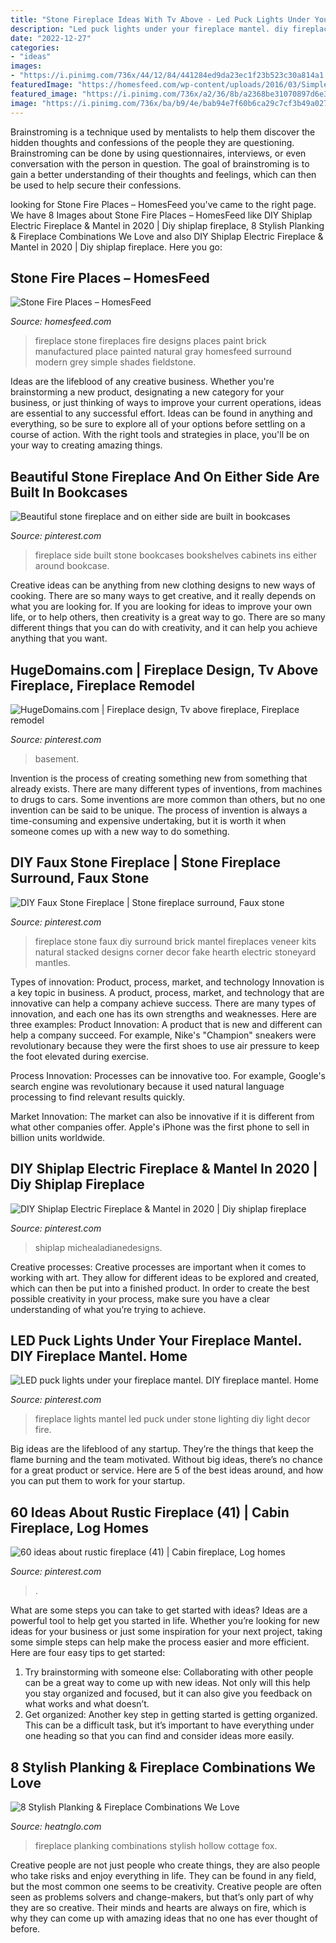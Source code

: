 ```yaml
---
title: "Stone Fireplace Ideas With Tv Above - Led Puck Lights Under Your Fireplace Mantel. Diy Fireplace Mantel. Home"
description: "Led puck lights under your fireplace mantel. diy fireplace mantel. home"
date: "2022-12-27"
categories:
- "ideas"
images:
- "https://i.pinimg.com/736x/44/12/84/441284ed9da23ec1f23b523c30a814a1.jpg"
featuredImage: "https://homesfeed.com/wp-content/uploads/2016/03/Simple-Stone-Fire-Places-With-White-Frame-Window.jpg"
featured_image: "https://i.pinimg.com/736x/a2/36/8b/a2368be31070897d6e33f52ddb69ac08--puck-lights-diy-fireplace.jpg"
image: "https://i.pinimg.com/736x/ba/b9/4e/bab94e7f60b6ca29c7cf3b49a0272379--stone-fireplace-mantles-fireplace-pictures.jpg"
---
```



Brainstroming is a technique used by mentalists to help them discover the hidden thoughts and confessions of the people they are questioning. Brainstroming can be done by using questionnaires, interviews, or even conversation with the person in question. The goal of brainstroming is to gain a better understanding of their thoughts and feelings, which can then be used to help secure their confessions.

	

		
looking for Stone Fire Places – HomesFeed you've came to the right page. We have 8 Images about Stone Fire Places – HomesFeed like DIY Shiplap Electric Fireplace &amp; Mantel in 2020 | Diy shiplap fireplace, 8 Stylish Planking &amp; Fireplace Combinations We Love and also DIY Shiplap Electric Fireplace &amp; Mantel in 2020 | Diy shiplap fireplace. Here you go:
		
    
## Stone Fire Places – HomesFeed

<img loading=lazy src="https://homesfeed.com/wp-content/uploads/2016/03/Simple-Stone-Fire-Places-With-White-Frame-Window.jpg" onerror="this.onerror=null;this.src='https://tse2.mm.bing.net/th?id=OIP._8iBnfPmskk8I67U9vVROAHaJ4&amp;pid=15.1';" alt="Stone Fire Places – HomesFeed">

_Source: homesfeed.com_

>fireplace stone fireplaces fire designs places paint brick manufactured place painted natural gray homesfeed surround modern grey simple shades fieldstone. 

	

Ideas are the lifeblood of any creative business. Whether you're brainstorming a new product, designating a new category for your business, or just thinking of ways to improve your current operations, ideas are essential to any successful effort. Ideas can be found in anything and everything, so be sure to explore all of your options before settling on a course of action. With the right tools and strategies in place, you'll be on your way to creating amazing things.

    
## Beautiful Stone Fireplace And On Either Side Are Built In Bookcases

<img loading=lazy src="https://i.pinimg.com/736x/32/1e/92/321e924971bf52e9fe0cca0524c14584--curio-cabinets-corner-cabinets.jpg" onerror="this.onerror=null;this.src='https://tse2.mm.bing.net/th?id=OIP.8Szq0oEuLnJMEt-bB04ffgEzDL&amp;pid=15.1';" alt="Beautiful stone fireplace and on either side are built in bookcases">

_Source: pinterest.com_

>fireplace side built stone bookcases bookshelves cabinets ins either around bookcase. 

	

Creative ideas can be anything from new clothing designs to new ways of cooking. There are so many ways to get creative, and it really depends on what you are looking for. If you are looking for ideas to improve your own life, or to help others, then creativity is a great way to go. There are so many different things that you can do with creativity, and it can help you achieve anything that you want.

    
## HugeDomains.com | Fireplace Design, Tv Above Fireplace, Fireplace Remodel

<img loading=lazy src="https://i.pinimg.com/736x/56/5c/f6/565cf6ac0d7120f0eab68acbd435d7de.jpg" onerror="this.onerror=null;this.src='https://tse4.mm.bing.net/th?id=OIP.tUupJwexsWJephsy6UInkQHaJH&amp;pid=15.1';" alt="HugeDomains.com | Fireplace design, Tv above fireplace, Fireplace remodel">

_Source: pinterest.com_

>basement. 

	

Invention is the process of creating something new from something that already exists. There are many different types of inventions, from machines to drugs to cars. Some inventions are more common than others, but no one invention can be said to be unique. The process of invention is always a time-consuming and expensive undertaking, but it is worth it when someone comes up with a new way to do something.

    
## DIY Faux Stone Fireplace | Stone Fireplace Surround, Faux Stone

<img loading=lazy src="https://i.pinimg.com/736x/ba/b9/4e/bab94e7f60b6ca29c7cf3b49a0272379--stone-fireplace-mantles-fireplace-pictures.jpg" onerror="this.onerror=null;this.src='https://tse3.mm.bing.net/th?id=OIP.gB3xm3QFdaw_-m2xoB21xwHaJ3&amp;pid=15.1';" alt="DIY Faux Stone Fireplace | Stone fireplace surround, Faux stone">

_Source: pinterest.com_

>fireplace stone faux diy surround brick mantel fireplaces veneer kits natural stacked designs corner decor fake hearth electric stoneyard mantles. 

	

Types of innovation: Product, process, market, and technology
Innovation is a key topic in business. A product, process, market, and technology that are innovative can help a company achieve success. There are many types of innovation, and each one has its own strengths and weaknesses. Here are three examples: 
Product Innovation: A product that is new and different can help a company succeed. For example, Nike's "Champion" sneakers were revolutionary because they were the first shoes to use air pressure to keep the foot elevated during exercise.

Process Innovation: Processes can be innovative too. For example, Google's search engine was revolutionary because it used natural language processing to find relevant results quickly.

Market Innovation: The market can also be innovative if it is different from what other companies offer. Apple's iPhone was the first phone to sell in billion units worldwide.

    
## DIY Shiplap Electric Fireplace &amp; Mantel In 2020 | Diy Shiplap Fireplace

<img loading=lazy src="https://i.pinimg.com/736x/eb/45/e9/eb45e9ed3a25025fbcb4dfd3f42449a8.jpg" onerror="this.onerror=null;this.src='https://tse3.mm.bing.net/th?id=OIP.Gac0BxtthCbiXuIu1ojqJgHaJ3&amp;pid=15.1';" alt="DIY Shiplap Electric Fireplace &amp; Mantel in 2020 | Diy shiplap fireplace">

_Source: pinterest.com_

>shiplap michealadianedesigns. 

	

Creative processes:
Creative processes are important when it comes to working with art. They allow for different ideas to be explored and created, which can then be put into a finished product. In order to create the best possible creativity in your process, make sure you have a clear understanding of what you’re trying to achieve.

    
## LED Puck Lights Under Your Fireplace Mantel. DIY Fireplace Mantel. Home

<img loading=lazy src="https://i.pinimg.com/736x/a2/36/8b/a2368be31070897d6e33f52ddb69ac08--puck-lights-diy-fireplace.jpg" onerror="this.onerror=null;this.src='https://tse4.mm.bing.net/th?id=OIP._LfcPjTA83wV5NqDHXd_YAHaMY&amp;pid=15.1';" alt="LED puck lights under your fireplace mantel. DIY fireplace mantel. Home">

_Source: pinterest.com_

>fireplace lights mantel led puck under stone lighting diy light decor fire. 

	

Big ideas are the lifeblood of any startup. They’re the things that keep the flame burning and the team motivated. Without big ideas, there’s no chance for a great product or service. Here are 5 of the best ideas around, and how you can put them to work for your startup.

    
## 60 Ideas About Rustic Fireplace (41) | Cabin Fireplace, Log Homes

<img loading=lazy src="https://i.pinimg.com/736x/44/12/84/441284ed9da23ec1f23b523c30a814a1.jpg" onerror="this.onerror=null;this.src='https://tse1.mm.bing.net/th?id=OIP.doHuCd7qlmPmgl6SJPeD8gHaLH&amp;pid=15.1';" alt="60 ideas about rustic fireplace (41) | Cabin fireplace, Log homes">

_Source: pinterest.com_

>. 

	

What are some steps you can take to get started with ideas?
Ideas are a powerful tool to help get you started in life. Whether you’re looking for new ideas for your business or just some inspiration for your next project, taking some simple steps can help make the process easier and more efficient. Here are four easy tips to get started: 
1. Try brainstorming with someone else: Collaborating with other people can be a great way to come up with new ideas. Not only will this help you stay organized and focused, but it can also give you feedback on what works and what doesn’t. 
2. Get organized: Another key step in getting started is getting organized. This can be a difficult task, but it’s important to have everything under one heading so that you can find and consider ideas more easily. 

    
## 8 Stylish Planking &amp; Fireplace Combinations We Love

<img loading=lazy src="https://www.heatnglo.com/shopping-tools/blog/~/Media/80D73E6AA7AD4AC5A1551D32316DAAAB.ashx" onerror="this.onerror=null;this.src='https://tse4.mm.bing.net/th?id=OIP.YaLMfmU4L889Xdx1_q1TZwHaLY&amp;pid=15.1';" alt="8 Stylish Planking &amp; Fireplace Combinations We Love">

_Source: heatnglo.com_

>fireplace planking combinations stylish hollow cottage fox. 

	

Creative people are not just people who create things, they are also people who take risks and enjoy everything in life. They can be found in any field, but the most common one seems to be creativity. Creative people are often seen as problems solvers and change-makers, but that’s only part of why they are so creative. Their minds and hearts are always on fire, which is why they can come up with amazing ideas that no one has ever thought of before.

